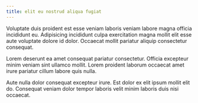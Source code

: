 ```yaml
---
title: elit eu nostrud aliqua fugiat
---
```


Voluptate duis proident est esse veniam laboris veniam labore magna officia incididunt eu. Adipisicing incididunt culpa exercitation magna mollit elit esse aute voluptate dolore id dolor. Occaecat mollit pariatur aliquip consectetur consequat.

Lorem deserunt ea amet consequat pariatur consectetur. Officia excepteur minim veniam sint ullamco mollit. Lorem proident laborum occaecat amet irure pariatur cillum labore quis nulla.

Aute nulla dolor consequat excepteur irure. Est dolor ex elit ipsum mollit elit do. Consequat veniam dolor tempor laboris velit minim laboris duis nisi occaecat.